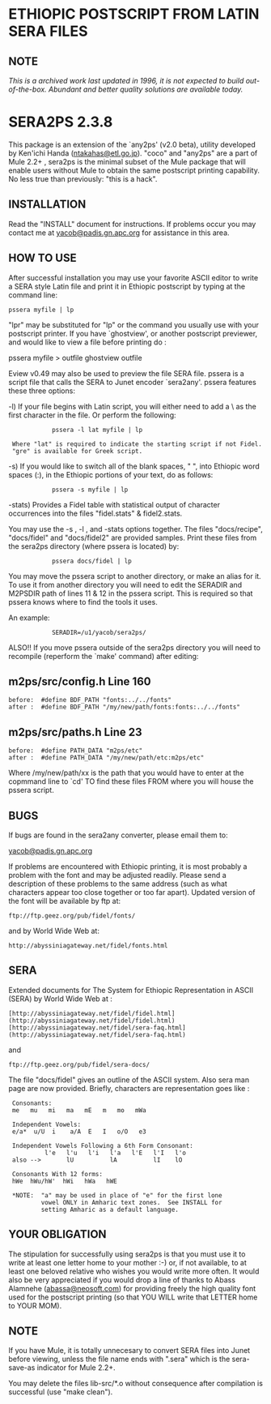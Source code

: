 # ETHIOPIC POSTSCRIPT FROM LATIN SERA FILES

## NOTE
*This is a archived work last updated in 1996, it is not expected to
 build out-of-the-box.  Abundant and better quality solutions are
 available today.*


SERA2PS 2.3.8
=============

This package is an extension of the `any2ps' (v2.0 beta), utility developed by
Ken'ichi Handa (ntakahas@etl.go.jp).  "coco" and "any2ps" are a part of
Mule 2.2+ , sera2ps is the minimal subset of the Mule package that will enable
users without Mule to obtain the same postscript printing capability.
No less true than previously: "this is a hack".


INSTALLATION
------------

Read the "INSTALL" document for instructions.  If problems occur
you may contact me at yacob@padis.gn.apc.org for assistance in this
area.


HOW TO USE
----------

After successful installation you may use your favorite ASCII editor to write
a SERA style Latin file and print it in Ethiopic postscript by typing at the
command line:

	pssera myfile | lp

"lpr" may be substituted for "lp" or the command you usually use with your
postscript printer. If you have `ghostview', or another postscript previewer,
and would like to view a file before printing do :

   pssera myfile > outfile 
   ghostview outfile
 
Eview v0.49 may also be used to preview the file SERA file.  pssera is a
script file that calls the SERA to Junet encoder `sera2any'.  pssera
features these three options:


-l)  If your file begins with Latin script, you will either need to add a
     \ as the first character in the file.  Or perform the following:

                pssera -l lat myfile | lp

     Where "lat" is required to indicate the starting script if not Fidel.
     "gre" is available for Greek script.

-s)  If you would like to switch all of the blank spaces, " ", into Ethiopic
     word spaces (:), in the Ethiopic portions of your text, do as follows:


                pssera -s myfile | lp


-stats) Provides a Fidel table with statistical output of character
        occurrences into the files "fidel.stats" & fidel2.stats.

You may use the -s , -l , and -stats options together.
The files "docs/recipe", "docs/fidel" and "docs/fidel2" are provided samples.
Print these files from the sera2ps directory (where pssera is located) by:

                pssera docs/fidel | lp

You may move the pssera script to another directory, or make an alias for
it.  To use it from another directory you will need to edit the SERADIR
and M2PSDIR path of lines 11 & 12  in the pssera script.  This is required so
that pssera knows where to find the tools it uses.

An example:

                SERADIR=/u1/yacob/sera2ps/


ALSO!!  If you move pssera outside of the sera2ps directory you will need
to recompile (reperform the `make' command) after editing:

m2ps/src/config.h  Line 160
---------------------------
    before:  #define BDF_PATH "fonts:../../fonts"
    after :  #define BDF_PATH "/my/new/path/fonts:fonts:../../fonts"

m2ps/src/paths.h  Line 23
-------------------------
    before:  #define PATH_DATA "m2ps/etc"
    after :  #define PATH_DATA "/my/new/path/etc:m2ps/etc" 

Where /my/new/path/xx  is the path that you would have to enter at the
copmmand line to `cd' TO find these files FROM where you will house the
pssera script.



BUGS
----

If bugs are found in the sera2any converter, please email them to:

   yacob@padis.gn.apc.org

If problems are encountered with Ethiopic printing, it is most probably
a problem with the font and may be adjusted readily.  Please send a
description of these problems to the same address (such as what characters
appear too close together or too far apart).  Updated version of the
font will be available by ftp at: 

    ftp://ftp.geez.org/pub/fidel/fonts/

and by World Wide Web at:

    http://abyssiniagateway.net/fidel/fonts.html



SERA
----

Extended documents for The System for Ethiopic Representation in ASCII (SERA)
by World Wide Web at : 

    [http://abyssiniagateway.net/fidel/fidel.html](http://abyssiniagateway.net/fidel/fidel.html)
    [http://abyssiniagateway.net/fidel/sera-faq.html](http://abyssiniagateway.net/fidel/sera-faq.html)

and

    ftp://ftp.geez.org/pub/fidel/sera-docs/


The file "docs/fidel" gives an outline of the ASCII system.
Also sera man page are now provided.
Briefly, characters are representation goes like :

     Consonants:
     me   mu   mi   ma   mE   m   mo   mWa

     Independent Vowels:
     e/a*  u/U  i    a/A  E   I   o/O   e3

     Independent Vowels Following a 6th Form Consonant:
              l'e   l'u   l'i   l'a   l'E   l'I   l'o
     also -->       lU          lA          lI    lO

     Consonants With 12 forms:
     hWe  hWu/hW'  hWi   hWa   hWE

     *NOTE:  "a" may be used in place of "e" for the first lone
             vowel ONLY in Amharic text zones.  See INSTALL for
             setting Amharic as a default language.



YOUR OBLIGATION
---------------

The stipulation for successfully using sera2ps is that you must use it to
write at least one letter home to your mother :-) or, if not available, to at
least one beloved relative who wishes you would write more often.  It would
also be very appreciated if you would drop a line of thanks to Abass Alamnehe
(abassa@neosoft.com) for providing freely the high quality font used for the
postscript printing (so that YOU WILL write that LETTER home to YOUR MOM).  



NOTE 
----

If you have Mule, it is totally unnecesary to convert SERA files into Junet
before viewing, unless the file name ends with ".sera" which is the
sera-save-as indicator for Mule 2.2+.

You may delete the files lib-src/*.o without consequence after compilation
is successful (use "make clean").
